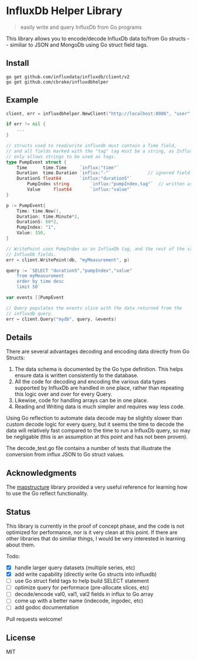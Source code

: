 # InfluxDb Helper Library

> easily write and query InfluxDb from Go programs

This library allows you to encode/decode InfluxDb data to/from
Go structs -- similiar to JSON and MongoDb using Go struct field tags.

## Install

```
go get github.com/influxdata/influxdb/client/v2
go get github.com/cbrake/influxdbhelper
```

## Example

```go
client, err = influxdbhelper.NewClient("http://localhost:8086", "user", "passwd")

if err != nil {
	...
}

// structs used to read/write influxdb must contain a Time field,
// and all fields marked with the "tag" tag must be a string, as InfluxDb
// only allows strings to be used as tags.
type PumpEvent struct {
	Time      time.Time     `influx:"time"`
	Duration  time.Duration `influx:"-"`              // ignored field
	DurationS float64       `influx:"durationS"`
        PumpIndex string        `influx:"pumpIndex,tag"`  // written as tag (vs field)
        Value     float64       `influx:"value"`
}

p := PumpEvent{
	Time: time.Now(),
	Duration: time.Minute*2,
	DurationS: 60*2,
	PumpIndex: "1",
	Value: 350,
}

// WritePoint uses PumpIndex as an InfluxDb tag, and the rest of the struct fields as
// InfluxDb fields.
err = client.WritePoint(db, "myMeasurement", p)

query := `SELECT "durationS","pumpIndex","value"
	from myMeasurement
	order by time desc
	limit 50`

var events []PumpEvent

// Query populates the events slice with the data returned from the
// influxdb query.
err = client.Query("mydb", query, &events)
```

## Details

There are several advantages decoding and encoding data directly from Go
Structs:

1. The data schema is documented by the Go type definition. This helps ensure
   data is written consistently to the database.
1. All the code for decoding and encoding the various data types supported
   by InfluxDb are handled in one place, rather than repeating this logic over
   and over for every Query.
1. Likewise, code for handling arrays can be in one place.
1. Reading and Writing data is much simpler and requires way less code.

Using Go reflection to automate data decode may be slightly slower
than custom decode logic for every query, but it seems the time to decode the
data will relatively fast compared to the time to run a InfluxDb query, so
may be negligable (this is an assumption at this point and has not been
proven).

The decode_test.go file contains a number of tests that illustrate the
conversion from influx JSON to Go struct values.

## Acknowledgments

The [mapstructure](https://github.com/mitchellh/mapstructure)
library provided a very useful reference for learning how to
use the Go reflect functionality.

## Status

This library is currently in the proof of concept phase, and the code is not
optimized for performance, nor is it very clean at this point. If there are other
libraries that do similiar things, I would be very interested in learning about them.

Todo:

* [x] handle larger query datasets (multiple series, etc)
* [x] add write capability (directly write Go structs into influxdb)
* [ ] use Go struct field tags to help build SELECT statement
* [ ] optimize query for performace (pre-allocate slices, etc)
* [ ] decode/encode val0, val1, val2 fields in influx to Go array
* [ ] come up with a better name (indecode, ingodec, etc)
* [ ] add godoc documentation

Pull requests welcome!

## License

MIT
